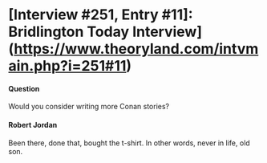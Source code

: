 # [Interview #251, Entry #11]: Bridlington Today Interview](https://www.theoryland.com/intvmain.php?i=251#11)

#### Question

Would you consider writing more Conan stories?

#### Robert Jordan

Been there, done that, bought the t-shirt. In other words, never in life, old son.

